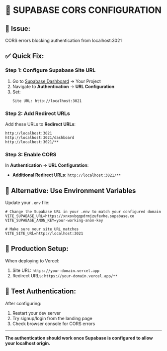 # 🔧 **SUPABASE CORS CONFIGURATION**

## 🚨 **Issue:**
CORS errors blocking authentication from localhost:3021

## ✅ **Quick Fix:**

### **Step 1: Configure Supabase Site URL**
1. Go to [Supabase Dashboard](https://app.supabase.com) → Your Project
2. Navigate to **Authentication** → **URL Configuration**
3. Set:
   ```
   Site URL: http://localhost:3021
   ```

### **Step 2: Add Redirect URLs**
Add these URLs to **Redirect URLs**:
```
http://localhost:3021
http://localhost:3021/dashboard
http://localhost:3021/**
```

### **Step 3: Enable CORS**
In **Authentication** → **URL Configuration**:
- **Additional Redirect URLs**: `http://localhost:3021/**`

## 🔄 **Alternative: Use Environment Variables**

Update your `.env` file:
```env
# Change the Supabase URL in your .env to match your configured domain
VITE_SUPABASE_URL=https://xnxovbqqpdrmjzufevhe.supabase.co
VITE_SUPABASE_ANON_KEY=your-working-anon-key

# Make sure your site URL matches
VITE_SITE_URL=http://localhost:3021
```

## 🚀 **Production Setup:**
When deploying to Vercel:
1. Site URL: `https://your-domain.vercel.app`
2. Redirect URLs: `https://your-domain.vercel.app/**`

## 🧪 **Test Authentication:**
After configuring:
1. Restart your dev server
2. Try signup/login from the landing page
3. Check browser console for CORS errors

---

**The authentication should work once Supabase is configured to allow your localhost origin.**